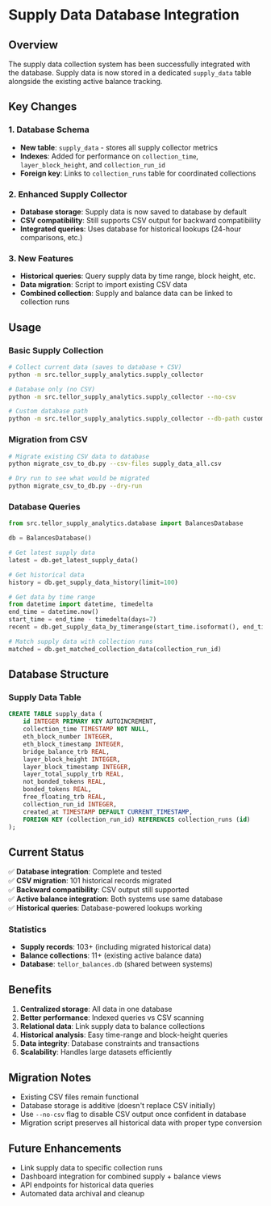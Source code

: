 # Supply Data Database Integration

## Overview

The supply data collection system has been successfully integrated with the database. Supply data is now stored in a dedicated `supply_data` table alongside the existing active balance tracking.

## Key Changes

### 1. Database Schema
- **New table**: `supply_data` - stores all supply collector metrics
- **Indexes**: Added for performance on `collection_time`, `layer_block_height`, and `collection_run_id`
- **Foreign key**: Links to `collection_runs` table for coordinated collections

### 2. Enhanced Supply Collector
- **Database storage**: Supply data is now saved to database by default
- **CSV compatibility**: Still supports CSV output for backward compatibility
- **Integrated queries**: Uses database for historical lookups (24-hour comparisons, etc.)

### 3. New Features
- **Historical queries**: Query supply data by time range, block height, etc.
- **Data migration**: Script to import existing CSV data
- **Combined collection**: Supply and balance data can be linked to collection runs

## Usage

### Basic Supply Collection
```bash
# Collect current data (saves to database + CSV)
python -m src.tellor_supply_analytics.supply_collector

# Database only (no CSV)
python -m src.tellor_supply_analytics.supply_collector --no-csv

# Custom database path
python -m src.tellor_supply_analytics.supply_collector --db-path custom.db
```

### Migration from CSV
```bash
# Migrate existing CSV data to database
python migrate_csv_to_db.py --csv-files supply_data_all.csv

# Dry run to see what would be migrated
python migrate_csv_to_db.py --dry-run
```

### Database Queries
```python
from src.tellor_supply_analytics.database import BalancesDatabase

db = BalancesDatabase()

# Get latest supply data
latest = db.get_latest_supply_data()

# Get historical data
history = db.get_supply_data_history(limit=100)

# Get data by time range
from datetime import datetime, timedelta
end_time = datetime.now()
start_time = end_time - timedelta(days=7)
recent = db.get_supply_data_by_timerange(start_time.isoformat(), end_time.isoformat())

# Match supply data with collection runs
matched = db.get_matched_collection_data(collection_run_id)
```

## Database Structure

### Supply Data Table
```sql
CREATE TABLE supply_data (
    id INTEGER PRIMARY KEY AUTOINCREMENT,
    collection_time TIMESTAMP NOT NULL,
    eth_block_number INTEGER,
    eth_block_timestamp INTEGER,
    bridge_balance_trb REAL,
    layer_block_height INTEGER,
    layer_block_timestamp INTEGER,
    layer_total_supply_trb REAL,
    not_bonded_tokens REAL,
    bonded_tokens REAL,
    free_floating_trb REAL,
    collection_run_id INTEGER,
    created_at TIMESTAMP DEFAULT CURRENT_TIMESTAMP,
    FOREIGN KEY (collection_run_id) REFERENCES collection_runs (id)
);
```

## Current Status

✅ **Database integration**: Complete and tested  
✅ **CSV migration**: 101 historical records migrated  
✅ **Backward compatibility**: CSV output still supported  
✅ **Active balance integration**: Both systems use same database  
✅ **Historical queries**: Database-powered lookups working  

### Statistics
- **Supply records**: 103+ (including migrated historical data)
- **Balance collections**: 11+ (existing active balance data)
- **Database**: `tellor_balances.db` (shared between systems)

## Benefits

1. **Centralized storage**: All data in one database
2. **Better performance**: Indexed queries vs CSV scanning
3. **Relational data**: Link supply data to balance collections
4. **Historical analysis**: Easy time-range and block-height queries
5. **Data integrity**: Database constraints and transactions
6. **Scalability**: Handles large datasets efficiently

## Migration Notes

- Existing CSV files remain functional
- Database storage is additive (doesn't replace CSV initially)
- Use `--no-csv` flag to disable CSV output once confident in database
- Migration script preserves all historical data with proper type conversion

## Future Enhancements

- Link supply data to specific collection runs
- Dashboard integration for combined supply + balance views
- API endpoints for historical data queries
- Automated data archival and cleanup 
